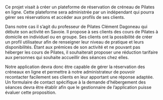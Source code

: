 Ce projet visait à créer un plateforme de réservation de créneau de Pilates en ligne. Cette plateforme sera administrée par un indépendant qui pourra gérer ses réservations et accéder aux profils de ses clients. 

Dans notre cas il s’agit du professeur de Pilates Clément Dagoneau qui débute son activité en Savoie. Il propose à ses clients des cours de Pilates à domicile en individuel ou en groupe. Ses clients ont la possibilité de créer un profil utilisateur afin de renseigner leur niveau de pratique et leurs disponibilités. Étant aux prémices de son activité et ne pouvant pas héberger les cours de Pilates, il souhaiterait proposer une réduction tarifaire aux personnes qui souhaite accueillir des séances chez elles. 

Notre application devra donc être capable de gérer la réservation des créneaux en ligne et permettre à notre administrateur de pouvoir recontacter facilement ses clients en leur apportant une réponse adaptée. Un formulaire de contact spécifique à la demande d’hébergement des séances devra être établir afin que le gestionnaire de l’application puisse évaluer cette proposition.
